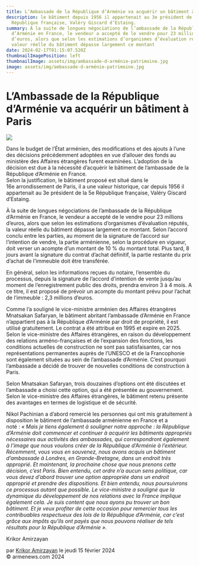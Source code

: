 ```yaml
---
title: L’Ambassade de la République d’Arménie va acquérir un bâtiment à Paris
description: le bâtiment depuis 1956 il appartenait au 3e président de la 5e
  République française, Valéry Giscard d’Estaing.
summary: À la suite de longues négociations de l’ambassade de la République
  d’Arménie en France, le vendeur a accepté de le vendre pour 23 millions
  d’euros, alors que selon les estimations d’organismes d’évaluation réputés, la
  valeur réelle du bâtiment dépasse largement ce montant
date: 2024-02-17T01:15:07.520Z
thumbnailImagePosition: left
thumbnailImage: assets/img/ambassade-d-arménie-patrimoine.jpg
image: assets/img/ambassade-d-arménie-patrimoine.jpg
---
```

<!--StartFragment-->

# L’Ambassade de la République d’Arménie va acquérir un bâtiment à Paris

![](https://www.armenews.com/IMG/arton112779.jpg)

Dans le budget de l’État arménien, des modifications et des ajouts à l’une des décisions précédemment adoptées en vue d’allouer des fonds au ministère des Affaires étrangères furent examinées. L’adoption de la décision est due à la nécessité d’acquérir le bâtiment de l’ambassade de la République d’Arménie en France.\
Selon la justification, le bâtiment proposé est situé dans le 16e arrondissement de Paris, il a une valeur historique, car depuis 1956 il appartenait au 3e président de la 5e République française, Valéry Giscard d’Estaing.

À la suite de longues négociations de l’ambassade de la République d’Arménie en France, le vendeur a accepté de le vendre pour 23 millions d’euros, alors que selon les estimations d’organismes d’évaluation réputés, la valeur réelle du bâtiment dépasse largement ce montant. Selon l’accord conclu entre les parties, au moment de la signature de l’accord sur l’intention de vendre, la partie arménienne, selon la procédure en vigueur, doit verser un acompte d’un montant de 10 % du montant total. Plus tard, 8 jours avant la signature du contrat d’achat définitif, la partie restante du prix d’achat de l’immeuble doit être transférée.

En général, selon les informations reçues du notaire, l’ensemble du processus, depuis la signature de l’accord d’intention de vente jusqu’au moment de l’enregistrement public des droits, prendra environ 3 à 4 mois. A ce titre, il est proposé de prévoir un acompte du montant prévu pour l’achat de l’immeuble : 2,3 millions d’euros.

Comme l’a souligné le vice-ministre arménien des Affaires étrangères Mnatsakan Safaryan, le bâtiment abritant l’ambassade d’Arménie en France n’appartient pas à la République d’Arménie par droit de propriété, il est utilisé gratuitement. Le contrat a été attribué en 1995 et expire en 2025. Selon le vice-ministre des Affaires étrangères, en raison du développement des relations arméno-françaises et de l’expansion des fonctions, les conditions actuelles de construction ne sont pas satisfaisantes, car nos représentations permanentes auprès de l’UNESCO et de la Francophonie sont également situées au sein de l’ambassade d’Arménie. C’est pourquoi l’ambassade a décidé de trouver de nouvelles conditions de construction à Paris.

Selon Mnatsakan Safaryan, trois douzaines d’options ont été discutées et l’ambassade a choisi cette option, qui a été présentée au gouvernement. Selon le vice-ministre des Affaires étrangères, le bâtiment retenu présente des avantages en termes de logistique et de sécurité.

Nikol Pachinian a d’abord remercié les personnes qui ont mis gratuitement à disposition le bâtiment de l’ambassade arménienne en France et a noté : *« Mais je tiens également à souligner notre approche : la République d’Arménie doit commencer et continuer à acquérir les bâtiments appropriés nécessaires aux activités des ambassades, qui correspondront également à l’image que nous voulons créer de la République d’Arménie à l’extérieur. Récemment, vous vous en souvenez, nous avons acquis un bâtiment d’ambassade à Londres, en Grande-Bretagne, dans un endroit très approprié. Et maintenant, la prochaine chose que nous prenons cette décision, c’est Paris. Bien entendu, cet ordre n’a aucun sens politique, car vous devez d’abord trouver une option appropriée dans un endroit approprié et prendre des dispositions. Et bien entendu, nous poursuivrons ce processus autant que possible. Le vice-ministre a souligné que la dynamique du développement de nos relations avec la France implique également cela. Je suis content que nous ayons pu trouver un bon bâtiment. Et je veux profiter de cette occasion pour remercier tous les contribuables respectueux des lois de la République d’Arménie, car c’est grâce aux impôts qu’ils ont payés que nous pouvons réaliser de tels résultats pour la République d’Arménie ».*

Krikor Amirzayan

par [Krikor Amirzayan](https://www.armenews.com/spip.php?page=auteur&id_auteur=33) le jeudi 15 février 2024\
© armenews.com 2024
